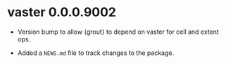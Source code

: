 # vaster 0.0.0.9002

* Version bump to allow {grout} to depend on vaster for cell and extent ops. 

* Added a `NEWS.md` file to track changes to the package.
